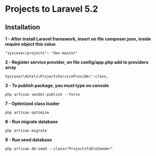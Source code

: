 # Projects to Laravel 5.2

## Installation

**1 - After install Laravel framework, insert on file composer.json, inside require object this value**
```
"syscover/projects": "dev-master"

```

**2 - Register service provider, on file config/app.php add to providers array**

```
Syscover\Hotels\ProjectsServiceProvider::class,

```

**3 - To publish package, you must type on console**

```
php artisan vendor:publish --force

```

**7 - Optimized class loader**

```
php artisan optimize

```

**8 - Run migrate database**

```
php artisan migrate
```

**9 - Run seed database**

```
php artisan db:seed --class="ProjectsTableSeeder"
```